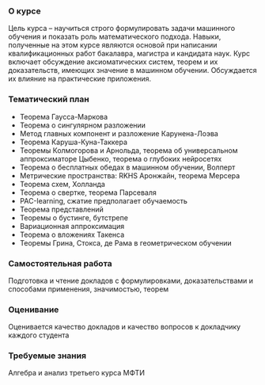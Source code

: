 ### О курсе

Цель курса – научиться строго формулировать задачи машинного обучения и показать роль математического подхода. Навыки, полученные на этом курсе являются основой при написании квалификационных работ бакалавра, магистра и кандидата наук. Курс включает обсуждение аксиоматических систем, теорем и их доказательств, имеющих значение в машинном обучении. Обсуждается их влияние на практические приложения.

### Тематический план

- Теорема Гаусса-Маркова
- Теорема о сингулярном разложении
- Метод главных компонент и разложение Карунена-Лоэва
- Теорема Каруша-Куна-Таккера
- Теоремы Колмогорова и Арнольда, теорема об универсальном аппроксиматоре Цыбенко, теорема о глубоких нейросетях
- Теорема о бесплатных обедах в машинном обучении, Волперт
- Метрические пространства: RKHS Аронжайн, теорема Мерсера
- Теорема схем, Холланда
- Теорема о свертке, теорема Парсеваля
- РАС-learning, сжатие предполагает обучаемость
- Теорема представлений
- Теоремы о бустинге, бутстрепе
- Вариационная аппроксимация
- Теорема о вложениях Такенса
- Теоремы Грина, Стокса, де Рама в геометрическом обучении

### Самостоятельная работа

Подготовка и чтение докладов с формулировками, доказательствами и способами применения, значимостью, теорем

### Оценивание

Оценивается качество докладов и качество вопросов к докладчику каждого студента

### Требуемые знания

Алгебра и анализ третьего курса МФТИ
